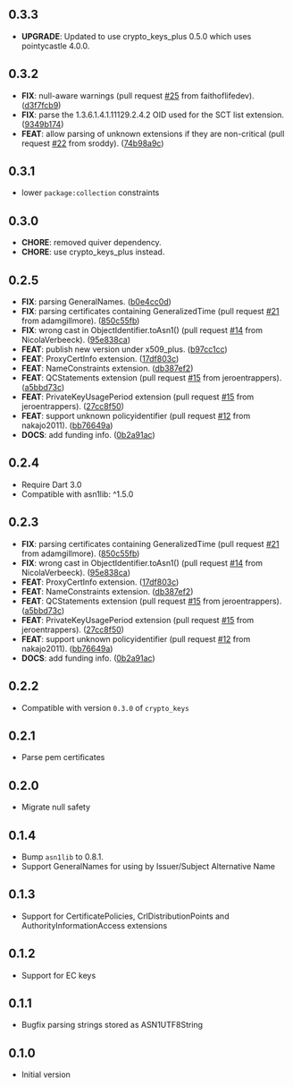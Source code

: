 ## 0.3.3

 - **UPGRADE**: Updated to use crypto_keys_plus 0.5.0 which uses pointycastle 4.0.0.

## 0.3.2

 - **FIX**: null-aware warnings (pull request [#25](https://github.com/appsup-dart/x509/pull/25) from faithoflifedev). ([d3f7fcb9](https://github.com/appsup-dart/x509/commit/d3f7fcb9956beefc6f41e67832a824304d09210b))
 - **FIX**: parse the 1.3.6.1.4.1.11129.2.4.2 OID used for the SCT list extension. ([9349b174](https://github.com/appsup-dart/x509/commit/9349b174fbce45242bbdef154bc96bde5b20e781))
 - **FEAT**: allow parsing of unknown extensions if they are non-critical (pull request [#22](https://github.com/appsup-dart/x509/issues/22) from sroddy). ([74b98a9c](https://github.com/appsup-dart/x509/commit/74b98a9c34884ec995646ac5716c81aec807b488))

## 0.3.1
 - lower `package:collection` constraints

## 0.3.0

  - **CHORE**: removed quiver dependency.
  - **CHORE**: use crypto_keys_plus instead.

## 0.2.5

 - **FIX**: parsing GeneralNames. ([b0e4cc0d](https://github.com/appsup-dart/x509/commit/b0e4cc0d26eaaaa756a9de1e6915c3a6bd71675b))
 - **FIX**: parsing certificates containing GeneralizedTime (pull request [#21](https://github.com/appsup-dart/x509/issues/21) from adamgillmore). ([850c55fb](https://github.com/appsup-dart/x509/commit/850c55fb60f4ebf705f5c3f5481635e5a4f498a3))
 - **FIX**: wrong cast in ObjectIdentifier.toAsn1() (pull request [#14](https://github.com/appsup-dart/x509/issues/14) from NicolaVerbeeck). ([95e838ca](https://github.com/appsup-dart/x509/commit/95e838ca08b5d049fb5bf6a29eecfd6486e89dcb))
 - **FEAT**: publish new version under x509_plus. ([b97cc1cc](https://github.com/appsup-dart/x509/commit/b97cc1cc5766d9ba97f2092a2f1eb839fa7dc4e9))
 - **FEAT**: ProxyCertInfo extension. ([17df803c](https://github.com/appsup-dart/x509/commit/17df803c9423c2d6329abfb8880353f46a78d145))
 - **FEAT**: NameConstraints extension. ([db387ef2](https://github.com/appsup-dart/x509/commit/db387ef29b76e7c41d59ce267f2a6365b016c5b0))
 - **FEAT**: QCStatements extension (pull request [#15](https://github.com/appsup-dart/x509/issues/15) from jeroentrappers). ([a5bbd73c](https://github.com/appsup-dart/x509/commit/a5bbd73ce9b1c3a30d063e4a4eed2d64837195bb))
 - **FEAT**: PrivateKeyUsagePeriod extension (pull request [#15](https://github.com/appsup-dart/x509/issues/15) from jeroentrappers). ([27cc8f50](https://github.com/appsup-dart/x509/commit/27cc8f5062665a0d6c873db529ab8bf6981c7556))
 - **FEAT**: support unknown policyidentifier (pull request [#12](https://github.com/appsup-dart/x509/issues/12) from nakajo2011). ([bb76649a](https://github.com/appsup-dart/x509/commit/bb76649a4abfc44a201cea4a66a6d2e4fd2a4187))
 - **DOCS**: add funding info. ([0b2a91ac](https://github.com/appsup-dart/x509/commit/0b2a91ac57acb7a632396fc410bedd8ba6df0aff))

## 0.2.4

- Require Dart 3.0
- Compatible with asn1lib: ^1.5.0


## 0.2.3

 - **FIX**: parsing certificates containing GeneralizedTime (pull request [#21](https://github.com/appsup-dart/x509/issues/21) from adamgillmore). ([850c55fb](https://github.com/appsup-dart/x509/commit/850c55fb60f4ebf705f5c3f5481635e5a4f498a3))
 - **FIX**: wrong cast in ObjectIdentifier.toAsn1() (pull request [#14](https://github.com/appsup-dart/x509/issues/14) from NicolaVerbeeck). ([95e838ca](https://github.com/appsup-dart/x509/commit/95e838ca08b5d049fb5bf6a29eecfd6486e89dcb))
 - **FEAT**: ProxyCertInfo extension. ([17df803c](https://github.com/appsup-dart/x509/commit/17df803c9423c2d6329abfb8880353f46a78d145))
 - **FEAT**: NameConstraints extension. ([db387ef2](https://github.com/appsup-dart/x509/commit/db387ef29b76e7c41d59ce267f2a6365b016c5b0))
 - **FEAT**: QCStatements extension (pull request [#15](https://github.com/appsup-dart/x509/issues/15) from jeroentrappers). ([a5bbd73c](https://github.com/appsup-dart/x509/commit/a5bbd73ce9b1c3a30d063e4a4eed2d64837195bb))
 - **FEAT**: PrivateKeyUsagePeriod extension (pull request [#15](https://github.com/appsup-dart/x509/issues/15) from jeroentrappers). ([27cc8f50](https://github.com/appsup-dart/x509/commit/27cc8f5062665a0d6c873db529ab8bf6981c7556))
 - **FEAT**: support unknown policyidentifier (pull request [#12](https://github.com/appsup-dart/x509/issues/12) from nakajo2011). ([bb76649a](https://github.com/appsup-dart/x509/commit/bb76649a4abfc44a201cea4a66a6d2e4fd2a4187))
 - **DOCS**: add funding info. ([0b2a91ac](https://github.com/appsup-dart/x509/commit/0b2a91ac57acb7a632396fc410bedd8ba6df0aff))

## 0.2.2

- Compatible with version `0.3.0` of `crypto_keys`

## 0.2.1

- Parse pem certificates

## 0.2.0

- Migrate null safety

## 0.1.4

- Bump `asn1lib` to 0.8.1.
- Support GeneralNames for using by Issuer/Subject Alternative Name

## 0.1.3

- Support for CertificatePolicies, CrlDistributionPoints and AuthorityInformationAccess extensions

## 0.1.2

- Support for EC keys

## 0.1.1

- Bugfix parsing strings stored as ASN1UTF8String

## 0.1.0

- Initial version
